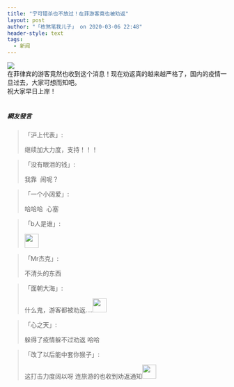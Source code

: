 ```yaml
---
title: "宁可错杀也不放过！在菲游客竟也被劝返"
layout: post
author: "「栋煞笔我儿子」 on 2020-03-06 22:48"
header-style: text
tags:
  - 新闻
---
```


<img src="http://images.feileyuan.com/images/ueditor/2020030622460000362702.png"><input type="hidden" value="菲乐园提供">
<br>
在菲律宾的游客竟然也收到这个消息！现在劝返真的越来越严格了，国内的疫情一旦过去，大家可想而知吧。
<br>
祝大家早日上岸！
<br>
<br>

##### 網友發言 
> 「沪上代表」:
> <p>继续加大力度，支持！！！</p>

> 「没有眼泪的钱」:
> <p>我靠&nbsp; 闹呢？</p>

> 「一个小阔爱」:
> <p>哈哈哈&nbsp; 心塞</p>

> 「b人是谁」:
> <p><img src="http://images.feileyuan.com/images/ueditor/dialogs/emotion/images/default/df_029.gif" width="32" height="32"></p>

> 「Mr杰克」:
> <p>不清头的东西<br></p>

> 「面朝大海」:
> <p>什么鬼，游客都被劝返....<img src="http://images.feileyuan.com/images/ueditor/dialogs/emotion/images/default/df_029.gif" width="32" height="32"></p>

> 「心之天」:
> <p>躲得了疫情躲不过劝返 哈哈</p>

> 「改了以后能中套你猴子」:
> <p>这打击力度阔以呀 连旅游的也收到劝返通知<img src="http://images.feileyuan.com/images/ueditor/dialogs/emotion/images/default/df_028.gif" width="32" height="32"></p>


